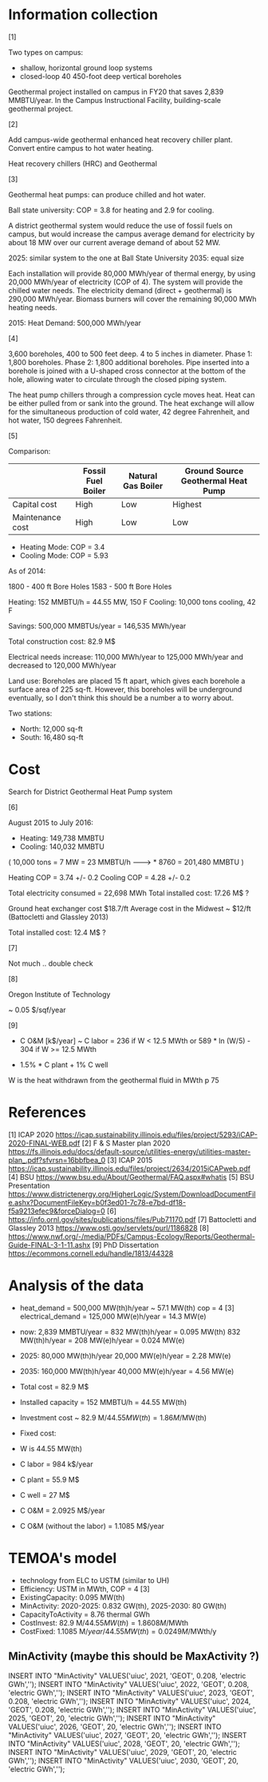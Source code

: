 # Information collection

[1]

Two types on campus:
* shallow, horizontal ground loop systems
* closed-loop 40 450-foot deep vertical boreholes

Geothermal project installed on campus in FY20 that saves 2,839 MMBTU/year.
In the Campus Instructional Facility, building-scale geothermal project.


[2]

Add campus-wide geothermal enhanced heat recovery chiller plant.
Convert entire campus to hot water heating.

Heat recovery chillers (HRC) and Geothermal


[3]

Geothermal heat pumps: can produce chilled and hot water.

Ball state university: COP = 3.8 for heating and 2.9 for cooling.

A district geothermal system would reduce the use of fossil fuels on campus, but would increase the campus average demand for electricity by about 18 MW over our current average demand of about 52 MW.

2025: similar system to the one at Ball State University
2035: equal size

Each installation will provide 80,000 MWh/year of thermal energy, by using 20,000 MWh/year of electricity (COP of 4).
The system will provide the chilled water needs.
The electricity demand (direct + geothermal) is 290,000 MWh/year.
Biomass burners will cover the remaining 90,000 MWh heating needs.

2015: Heat Demand: 500,000 MWh/year


[4]

3,600 boreholes, 400 to 500 feet deep. 
4 to 5 inches in diameter.
Phase 1: 1,800 boreholes.
Phase 2: 1,800 additional boreholes.
Pipe inserted into a borehole is joined with a U-shaped cross connector at the bottom of the hole, allowing water to circulate through the closed piping system.

The heat pump chillers through a compression cycle moves heat.
Heat can be either pulled from or sank into the ground.
The heat exchange will allow for the simultaneous production of cold water, 42 degree Fahrenheit, and hot water, 150 degrees Fahrenheit.


[5]

Comparison:

|                  | Fossil Fuel Boiler | Natural Gas Boiler | Ground Source Geothermal Heat Pump |
|------------------|--------------------|--------------------|------------------------------------|
| Capital cost     | High               | Low                | Highest                            |
| Maintenance cost | High               | Low                | Low                                |

* Heating Mode: COP = 3.4
* Cooling Mode: COP = 5.93

As of 2014:

1800 - 400 ft Bore Holes
1583 - 500 ft Bore Holes

Heating: 152 MMBTU/h = 44.55 MW, 150 F
Cooling: 10,000 tons cooling, 42 F

Savings: 500,000 MMBTUs/year = 146,535 MWh/year

Total construction cost: 82.9 M$

Electrical needs increase: 110,000 MWh/year to 125,000 MWh/year and decreased to 120,000 MWh/year

Land use:
Boreholes are placed 15 ft apart, which gives each borehole a surface area of 225 sq-ft.
However, this boreholes will be underground eventually, so I don't think this should be a number a to worry about.

Two stations:
* North: 12,000 sq-ft
* South: 16,480 sq-ft



# Cost

Search for District Geothermal Heat Pump system

[6]

August 2015 to July 2016:
* Heating: 149,738 MMBTU
* Cooling: 140,032 MMBTU

(
10,000 tons = 7 MW = 23 MMBTU/h ---> * 8760 = 201,480 MMBTU
)

Heating COP = 3.74 +/- 0.2
Cooling COP = 4.28 +/- 0.2

Total electricity consumed = 22,698 MWh
Total installed cost: 17.26 M$ ?

Ground heat exchanger cost $18.7/ft
Average cost in the Midwest ~ $12/ft (Battocletti and Glassley 2013)

Total installed cost: 12.4 M$ ?


[7]

Not much .. double check


[8]

Oregon Institute of Technology

~ 0.05 $/sqf/year


[9]

* C O&M [k$/year] ~ C labor =  236 if W < 12.5 MWth or 589 * ln (W/5) - 304 if W >= 12.5 MWth
+ 1.5% * C plant + 1% C well

W is the heat withdrawn from the geothermal fluid in MWth
p 75


# References

[1] ICAP 2020 https://icap.sustainability.illinois.edu/files/project/5293/iCAP-2020-FINAL-WEB.pdf
[2] F & S Master plan 2020 https://fs.illinois.edu/docs/default-source/utilities-energy/utilities-master-plan_.pdf?sfvrsn=16bbfbea_0
[3] ICAP 2015 https://icap.sustainability.illinois.edu/files/project/2634/2015iCAPweb.pdf
[4] BSU https://www.bsu.edu/About/Geothermal/FAQ.aspx#whatis
[5] BSU Presentation
https://www.districtenergy.org/HigherLogic/System/DownloadDocumentFile.ashx?DocumentFileKey=b0f3ed01-7c78-e7bd-df18-f5a9213efec9&forceDialog=0
[6] https://info.ornl.gov/sites/publications/files/Pub71170.pdf
[7] Battocletti and Glassley 2013 https://www.osti.gov/servlets/purl/1186828
[8] https://www.nwf.org/-/media/PDFs/Campus-Ecology/Reports/Geothermal-Guide-FINAL-3-1-11.ashx
[9] PhD Dissertation https://ecommons.cornell.edu/handle/1813/44328

# Analysis of the data

* heat_demand = 500,000 MW(th)h/year ~ 57.1 MW(th)
cop = 4 [3]
electrical_demand = 125,000 MW(e)h/year = 14.3 MW(e)

* now:
2,839 MMBTU/year = 832 MW(th)h/year = 0.095 MW(th)
832 MW(th)h/year = 208 MW(e)h/year = 0.024 MW(e)

* 2025:
80,000 MW(th)h/year
20,000 MW(e)h/year = 2.28 MW(e)

* 2035:
160,000 MW(th)h/year
40,000 MW(e)h/year = 4.56 MW(e)

* Total cost = 82.9 M$
* Installed capacity = 152 MMBTU/h = 44.55 MW(th)
* Investment cost ~ 82.9 M$/44.55 MW(th) = 1.86 M$/MW(th)

* Fixed cost:
* W is 44.55 MW(th)
* C labor = 984 k$/year
* C plant = 55.9 M$
* C well = 27 M$
* C O&M = 2.0925 M$/year
* C O&M (without the labor) = 1.1085 M$/year


# TEMOA's model

* technology from ELC to USTM (similar to UH)
* Efficiency: USTM in MWth, COP = 4 [3]
* ExistingCapacity: 0.095 MW(th)
* MinActivity: 2020-2025: 0.832 GW(th), 2025-2030: 80 GW(th)
* CapacityToActivity = 8.76 thermal GWh
* CostInvest: 82.9 M$/44.55 MW(th) = 1.8608 M$/MWth
* CostFixed: 1.1085 M$/year/44.55 MW(th) =  0.0249 M$/MWth/y


## MinActivity (maybe this should be MaxActivity ?)

INSERT INTO "MinActivity" VALUES('uiuc', 2021, 'GEOT', 0.208, 'electric GWh','');
INSERT INTO "MinActivity" VALUES('uiuc', 2022, 'GEOT', 0.208, 'electric GWh','');
INSERT INTO "MinActivity" VALUES('uiuc', 2023, 'GEOT', 0.208, 'electric GWh','');
INSERT INTO "MinActivity" VALUES('uiuc', 2024, 'GEOT', 0.208, 'electric GWh','');
INSERT INTO "MinActivity" VALUES('uiuc', 2025, 'GEOT', 20, 'electric GWh','');
INSERT INTO "MinActivity" VALUES('uiuc', 2026, 'GEOT', 20, 'electric GWh','');
INSERT INTO "MinActivity" VALUES('uiuc', 2027, 'GEOT', 20, 'electric GWh','');
INSERT INTO "MinActivity" VALUES('uiuc', 2028, 'GEOT', 20, 'electric GWh','');
INSERT INTO "MinActivity" VALUES('uiuc', 2029, 'GEOT', 20, 'electric GWh','');
INSERT INTO "MinActivity" VALUES('uiuc', 2030, 'GEOT', 20, 'electric GWh','');
